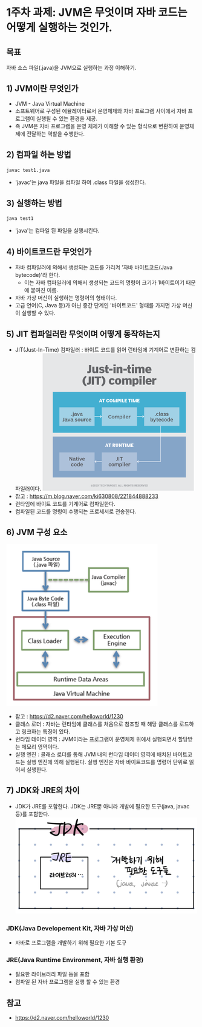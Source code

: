# 1주차 과제: JVM은 무엇이며 자바 코드는 어떻게 실행하는 것인가. #

## 목표 ##
자바 소스 파일(.java)을 JVM으로 실행하는 과정 이해하기.


## 1) JVM이란 무엇인가 ##
* JVM - Java Virtual Machine
* 소프트웨어로 구성된 에뮬레이터로서 운영체제와 자바 프로그램 사이에서 자바 프로그램이 실행될 수 있는 환경을 제공. 
* 즉 JVM은 자바 프로그램을 운영 체제가 이해할 수 있는 형식으로 변환하여 운영체제에 전달하는 역할을 수행한다.

## 2) 컴파일 하는 방법 ##
`javac test1.java`
* 'javac'는 java 파일을 컴파일 하여 .class 파일을 생성한다.

## 3) 실행하는 방법 ##
`java test1`
* 'java'는 컴파일 된 파일을 실행시킨다.

## 4) 바이트코드란 무엇인가 ##
* 자바 컴파일러에 의해서 생성되는 코드를 가리켜 '자바 바이트코드(Java bytecode)'라 한다.
	* 이는 자바 컴파일러에 의해서 생성되는 코드의 명령어 크기가 1바이트이기 때문에 붙여진 이름.
* 자바 가상 머신이 실행하는 명령어의 형태이다.
* 고급 언어(C, Java 등)가 아닌 중간 단계인 '바이트코드' 형태를 가지면 가상 머신이 실행할 수 있다.

## 5) JIT 컴파일러란 무엇이며 어떻게 동작하는지 ##
* JIT(Just-In-Time) 컴파일러 : 바이트 코드를 읽어 런타임에 기계어로 변환하는 컴파일러이다. 
<img src="./img05.png" width="400"><br>
* 참고 : https://m.blog.naver.com/ki630808/221844888233
* 런타임에 바이트 코드를 기계어로 컴파일한다.
* 컴파일된 코드를 명령이 수행되는 프로세서로 전송한다.

## 6) JVM 구성 요소 ##
<img src="./img06.png" width="400"><br>
* 참고 : https://d2.naver.com/helloworld/1230
* 클래스 로더 : 자바는 런타임에 클래스를 처음으로 참조할 때 해당 클래스를 로드하고 링크하는 특징이 있다.
* 런타임 데이터 영역 : JVM이라는 프로그램이 운영체제 위에서 실행되면서 할당받는 메모리 영역이다.
* 실행 엔진 : 클래스 로더를 통해 JVM 내의 런타임 데이터 영역에 배치된 바이트코드는 실행 엔진에 의해 실행된다. 실행 엔진은 자바 바이트코드를 명령어 단위로 읽어서 실행한다. 

## 7) JDK와 JRE의 차이 ##
* JDK가 JRE를 포함한다. JDK는 JRE뿐 아니라 개발에 필요한 도구(java, javac 등)를 포함한다.
<img src="./img07.jpg" width="500"><br>

### JDK(Java Developement Kit, 자바 가상 머신) ###
* 자바로 프로그램을 개발하기 위해 필요한 기본 도구
### JRE(Java Runtime Environment, 자바 실행 환경) ###
* 필요한 라이브러리 파일 등을 포함
* 컴파일 된 자바 프로그램을 실행 할 수 있는 환경


## 참고 ##
* https://d2.naver.com/helloworld/1230